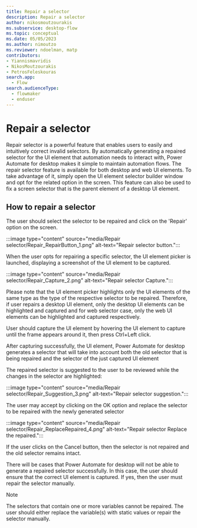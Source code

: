 ```yaml
---
title: Repair a selector
description: Repair a selector
author: nikosmoutzourakis
ms.subservice: desktop-flow
ms.topic: conceptual
ms.date: 05/05/2023
ms.author: nimoutzo
ms.reviewer: ndoelman, matp
contributors:
- Yiannismavridis
- NikosMoutzourakis
- PetrosFeleskouras
search.app: 
  - Flow
search.audienceType: 
  - flowmaker
  - enduser
---
```

# Repair a selector

Repair selector is a powerful feature that enables users to easily and intuitively correct invalid selectors. By automatically generating a repaired selector for the UI element that automation needs to interact with, Power Automate for desktop makes it simple to maintain automation flows. The repair selector feature is available for both desktop and web UI elements. To take advantage of it, simply open the UI element selector builder window and opt for the related option in the screen. This feature can also be used to fix a screen selector that is the parent element of a desktop UI element.

 ## How to repair a selector 

The user should select the selector to be repaired and click on the 'Repair' option on the screen.  

:::image type="content" source="media/Repair selector/Repair_RepairButton_1.png" alt-text="Repair selector button.":::

When the user opts for repairing a specific selector, the UI element picker is launched, displaying a screenshot of the UI element to be captured.  

:::image type="content" source="media/Repair selector/Repair_Capture_2.png" alt-text="Repair selector Capture.":::

Please note that the UI element picker highlights only the UI elements of the same type as the type of the respective selector to be repaired. Therefore, if user repairs a desktop UI element, only the desktop UI elements can be highlighted and captured and for web selector case, only the web UI elements can be highlighted and captured respectively. 

User should capture the UI element by hovering the UI element to capture until the frame appears around it, then press Ctrl+Left click.  

After capturing successfully, the UI element, Power Automate for desktop generates a selector that will take into account both the old selector that is being repaired and the selector of the just captured UI element 

The repaired selector is suggested to the user to be reviewed while the changes in the selector are highlighted: 

:::image type="content" source="media/Repair selector/Repair_Suggestion_3.png" alt-text="Repair selector suggestion."::: 

The user may accept by clicking on the OK option and replace the selector to be repaired with the newly generated selector

:::image type="content" source="media/Repair selector/Repair_ReplaceRepaired_4.png" alt-text="Repair selector Replace the repaired.":::
 
If the user clicks on the Cancel button, then the selector is not repaired and the old selector remains intact. 

There will be cases that Power Automate for desktop will not be able to generate a repaired selector successfully. In this case, the user should ensure that the correct UI element is captured. If yes, then the user must repair the selector manually. 

> [!NOTE]
> The selectors that contain one or more variables cannot be repaired. The user should either replace the variable(s) with static values or repair the selector manually. 

